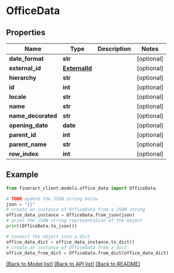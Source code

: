# OfficeData


## Properties

Name | Type | Description | Notes
------------ | ------------- | ------------- | -------------
**date_format** | **str** |  | [optional] 
**external_id** | [**ExternalId**](ExternalId.md) |  | [optional] 
**hierarchy** | **str** |  | [optional] 
**id** | **int** |  | [optional] 
**locale** | **str** |  | [optional] 
**name** | **str** |  | [optional] 
**name_decorated** | **str** |  | [optional] 
**opening_date** | **date** |  | [optional] 
**parent_id** | **int** |  | [optional] 
**parent_name** | **str** |  | [optional] 
**row_index** | **int** |  | [optional] 

## Example

```python
from fineract_client.models.office_data import OfficeData

# TODO update the JSON string below
json = "{}"
# create an instance of OfficeData from a JSON string
office_data_instance = OfficeData.from_json(json)
# print the JSON string representation of the object
print(OfficeData.to_json())

# convert the object into a dict
office_data_dict = office_data_instance.to_dict()
# create an instance of OfficeData from a dict
office_data_from_dict = OfficeData.from_dict(office_data_dict)
```
[[Back to Model list]](../README.md#documentation-for-models) [[Back to API list]](../README.md#documentation-for-api-endpoints) [[Back to README]](../README.md)


